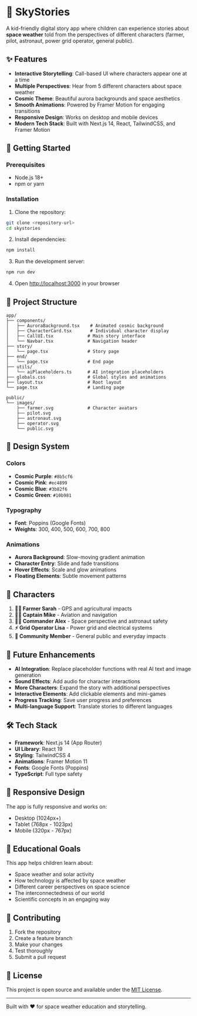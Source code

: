 # 🌟 SkyStories

A kid-friendly digital story app where children can experience stories about **space weather** told from the perspectives of different characters (farmer, pilot, astronaut, power grid operator, general public).

## ✨ Features

- **Interactive Storytelling**: Call-based UI where characters appear one at a time
- **Multiple Perspectives**: Hear from 5 different characters about space weather
- **Cosmic Theme**: Beautiful aurora backgrounds and space aesthetics
- **Smooth Animations**: Powered by Framer Motion for engaging transitions
- **Responsive Design**: Works on desktop and mobile devices
- **Modern Tech Stack**: Built with Next.js 14, React, TailwindCSS, and Framer Motion

## 🚀 Getting Started

### Prerequisites

- Node.js 18+ 
- npm or yarn

### Installation

1. Clone the repository:
```bash
git clone <repository-url>
cd skystories
```

2. Install dependencies:
```bash
npm install
```

3. Run the development server:
```bash
npm run dev
```

4. Open [http://localhost:3000](http://localhost:3000) in your browser

## 📁 Project Structure

```
app/
├── components/
│   ├── AuroraBackground.tsx    # Animated cosmic background
│   ├── CharacterCard.tsx       # Individual character display
│   ├── CallUI.tsx             # Main story interface
│   └── Navbar.tsx             # Navigation header
├── story/
│   └── page.tsx               # Story page
├── end/
│   └── page.tsx               # End page
├── utils/
│   └── aiPlaceholders.ts      # AI integration placeholders
├── globals.css                # Global styles and animations
├── layout.tsx                 # Root layout
└── page.tsx                   # Landing page

public/
└── images/
    ├── farmer.svg             # Character avatars
    ├── pilot.svg
    ├── astronaut.svg
    ├── operator.svg
    └── public.svg
```

## 🎨 Design System

### Colors
- **Cosmic Purple**: `#8b5cf6`
- **Cosmic Pink**: `#ec4899` 
- **Cosmic Blue**: `#3b82f6`
- **Cosmic Green**: `#10b981`

### Typography
- **Font**: Poppins (Google Fonts)
- **Weights**: 300, 400, 500, 600, 700, 800

### Animations
- **Aurora Background**: Slow-moving gradient animation
- **Character Entry**: Slide and fade transitions
- **Hover Effects**: Scale and glow animations
- **Floating Elements**: Subtle movement patterns

## 🧩 Characters

1. **👩‍🌾 Farmer Sarah** - GPS and agricultural impacts
2. **👨‍✈️ Captain Mike** - Aviation and navigation
3. **👩‍🚀 Commander Alex** - Space perspective and astronaut safety
4. **⚡ Grid Operator Lisa** - Power grid and electrical systems
5. **🙂 Community Member** - General public and everyday impacts

## 🔮 Future Enhancements

- **AI Integration**: Replace placeholder functions with real AI text and image generation
- **Sound Effects**: Add audio for character interactions
- **More Characters**: Expand the story with additional perspectives
- **Interactive Elements**: Add clickable elements and mini-games
- **Progress Tracking**: Save user progress and preferences
- **Multi-language Support**: Translate stories to different languages

## 🛠️ Tech Stack

- **Framework**: Next.js 14 (App Router)
- **UI Library**: React 19
- **Styling**: TailwindCSS 4
- **Animations**: Framer Motion 11
- **Fonts**: Google Fonts (Poppins)
- **TypeScript**: Full type safety

## 📱 Responsive Design

The app is fully responsive and works on:
- Desktop (1024px+)
- Tablet (768px - 1023px)
- Mobile (320px - 767px)

## 🎯 Educational Goals

This app helps children learn about:
- Space weather and solar activity
- How technology is affected by space weather
- Different career perspectives on space science
- The interconnectedness of our world
- Scientific concepts in an engaging way

## 🤝 Contributing

1. Fork the repository
2. Create a feature branch
3. Make your changes
4. Test thoroughly
5. Submit a pull request

## 📄 License

This project is open source and available under the [MIT License](LICENSE).

---

Built with ❤️ for space weather education and storytelling.
